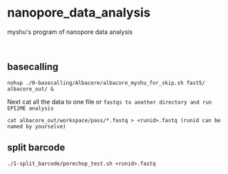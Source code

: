 # nanopore_data_analysis
myshu's program of nanopore data analysis

 
## basecalling
`nohup ./0-basecalling/Albacore/albacore_myshu_for_skip.sh fast5/ albacore_out/ &`

Next cat all the data to one file or `fastqs to another directory and run EPI2ME analysis`

`cat albacore_out/workspace/pass/*.fastq > <runid>.fastq (runid can be named by yourselve)`

## split barcode

`./1-split_barcode/porechop_test.sh <runid>.fastq`
 
 
